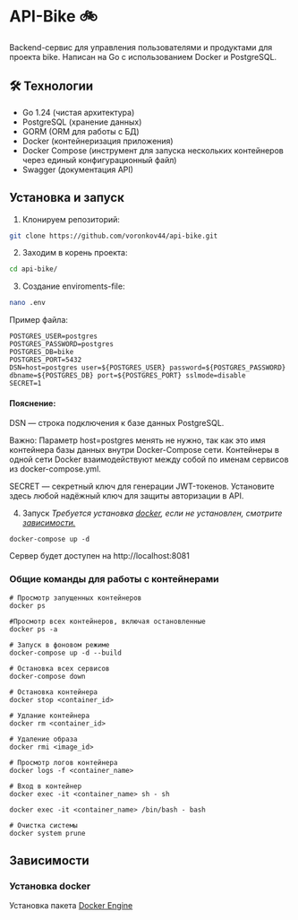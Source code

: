 # API-Bike 🚲

Backend-сервис для управления пользователями и продуктами для проекта bike. Написан на Go с использованием Docker и PostgreSQL.

## 🛠 Технологии
- Go 1.24 (чистая архитектура)
- PostgreSQL (хранение данных)
- GORM (ORM для работы с БД)
- Docker (контейнеризация приложения)
- Docker Compose (инструмент для запуска нескольких контейнеров через единый конфигурационный файл)
- Swagger (документация API)


## Установка и запуск

1. Клонируем репозиторий:
```bash
git clone https://github.com/voronkov44/api-bike.git
```
2. Заходим в корень проекта:
```bash
cd api-bike/
```

3. Создание enviroments-file:
```bash
nano .env
```
Пример файла:
```
POSTGRES_USER=postgres 
POSTGRES_PASSWORD=postgres 
POSTGRES_DB=bike 
POSTGRES_PORT=5432 
DSN=host=postgres user=${POSTGRES_USER} password=${POSTGRES_PASSWORD} dbname=${POSTGRES_DB} port=${POSTGRES_PORT} sslmode=disable 
SECRET=1
```
#### Пояснение:
DSN — строка подключения к базе данных PostgreSQL.

Важно:
Параметр host=postgres менять не нужно, так как это имя контейнера базы данных внутри Docker-Compose сети.
Контейнеры в одной сети Docker взаимодействуют между собой по именам сервисов из docker-compose.yml.

SECRET — секретный ключ для генерации JWT-токенов.
Установите здесь любой надёжный ключ для защиты авторизации в API.

4. Запуск
*Требуется установка [docker](https://www.docker.com/products/docker-desktop/), если не установлен, смотрите [зависимости.](https://github.com/voronkov44/api-bike/tree/main#%D0%B7%D0%B0%D0%B2%D0%B8%D1%81%D0%B8%D0%BC%D0%BE%D1%81%D1%82%D0%B8)*
```
docker-compose up -d
```

Сервер будет доступен на http://localhost:8081

### Общие команды для работы с контейнерами

```
# Просмотр запущенных контейнеров
docker ps

#Просмотр всех контейнеров, включая остановленные
docker ps -a

# Запуск в фоновом режиме
docker-compose up -d --build

# Остановка всех сервисов
docker-compose down

# Остановка контейнера
docker stop <container_id>

# Удлание контейнера
docker rm <container_id>

# Удаление образа
docker rmi <image_id>

# Просмотр логов контейнера
docker logs -f <container_name>

# Вход в контейнер
docker exec -it <container_name> sh - sh

docker exec -it <container_name> /bin/bash - bash

# Очистка системы
docker system prune
```

## Зависимости
### Установка docker
Установка пакета [Docker Engine](https://docs.docker.com/engine/install/)

